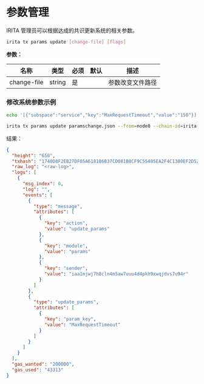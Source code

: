 <!--
order: 2
-->

# 参数管理

IRITA 管理员可以根据达成的共识更新系统的相关参数。

```bash
irita tx params update [change-file] [flags]
```

**参数：**

| 名称        | 类型   | 必须 | 默认 | 描述             |
| ----------- | ------ | ---- | ---- | ---------------- |
| change-file | string | 是   |      | 参数改变文件路径 |

### 修改系统参数示例

```bash
echo '[{"subspace":"service","key":"MaxRequestTimeout","value":"150"}]' > paramschange.json

irita tx params update paramschange.json --from=node0 --chain-id=irita-test -b=block -o=json --indent -y --home=testnet/node0/iritacli
```

结果：

```json
{
  "height": "650",
  "txhash": "1740D8F2EB27DF05A618186B37CD081B8CF9C55485EA2F4C1380EF2D5293D777",
  "raw_log": "<raw-log>",
  "logs": [
    {
      "msg_index": 0,
      "log": "",
      "events": [
        {
          "type": "message",
          "attributes": [
            {
              "key": "action",
              "value": "update_params"
            },
            {
              "key": "module",
              "value": "params"
            },
            {
              "key": "sender",
              "value": "iaa1mjwj7h8cln4m5aw7uuu4d4pkh9xwqjdvs7u94r"
            }
          ]
        },
        {
          "type": "update_params",
          "attributes": [
            {
              "key": "param_key",
              "value": "MaxRequestTimeout"
            }
          ]
        }
      ]
    }
  ],
  "gas_wanted": "200000",
  "gas_used": "43313"
}
```
